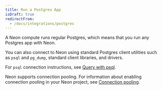 ```yaml
---
title: Run a Postgres App
isDraft: true
redirectFrom:
  - /docs/integrations/postgres
---
```


A Neon compute runs regular Postgres, which means that you run any Postgres app with Neon.

You can also connect to Neon using standard Postgres client utilities such as `psql` and `pg_dump`, standard client libraries, and drivers.

For `psql` connection instructions, see [Query with psql](/docs/get-started/query-with-psql-editor).

Neon supports connection pooling. For information about enabling connection pooling in your Neon project, see [Connection pooling](/docs/get-started/connection-pooling).
